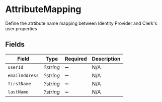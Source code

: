# AttributeMapping

Define the atrtibute name mapping between Identity Provider and Clerk's user properties


## Fields

| Field              | Type               | Required           | Description        |
| ------------------ | ------------------ | ------------------ | ------------------ |
| `userId`           | *?string*          | :heavy_minus_sign: | N/A                |
| `emailAddress`     | *?string*          | :heavy_minus_sign: | N/A                |
| `firstName`        | *?string*          | :heavy_minus_sign: | N/A                |
| `lastName`         | *?string*          | :heavy_minus_sign: | N/A                |